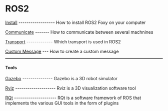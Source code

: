 # ROS2

[Install](https://github.com/kingTM83/ROS2/blob/main/INSTALL.md) 
   ------------------ How to install ROS2 Foxy on your computer
 
 [Communicate](https://github.com/kingTM83/ROS2/blob/main/COMMUNICATE.md)
 ------- How to communicate between several machnines

 [Transport](https://github.com/kingTM83/ROS2/blob/main/TRANSPORT.md)
 ------------- Which transport is used in ROS2
 
 [Custom Message](https://github.com/kingTM83/ROS2/blob/main/MESSAGE.md)
  --- How to create a custom message
  
  
 --------------------------------------
 
 #### Tools
 [Gazebo](https://github.com/kingTM83/ROS2/blob/main/GAZEBO.md)
 --------------- Gazebo is a 3D robot simulator
 
 [Rviz](https://github.com/kingTM83/ROS2/blob/main/RVIZ.md)
 -------------------- Rviz is a 3D visualization software tool
 
 [RQt](https://github.com/kingTM83/ROS2/blob/main/RQT.md)
 --------------------- RQt is a software framework of ROS that implements the various GUI tools in the form of plugins
